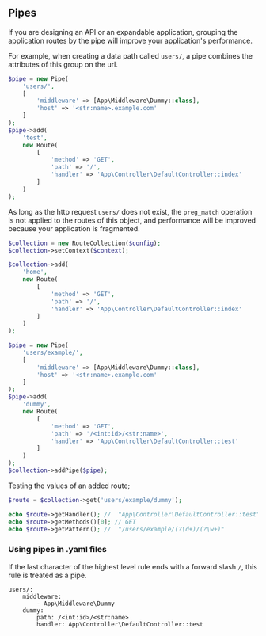 
## Pipes

If you are designing an API or an expandable application, grouping the application routes by the pipe will improve your application's performance.

For example, when creating a data path called `users/`, a pipe combines the attributes of this group on the url.

```php
$pipe = new Pipe(
	'users/',
	[
		'middleware' => [App\Middleware\Dummy::class], 
		'host' => '<str:name>.example.com'
	]
);
$pipe->add(
	'test',
	new Route(
		[
			'method' => 'GET',
			'path' => '/',
			'handler' => 'App\Controller\DefaultController::index'
		]
	)
);
```

As long as the http request `users/` does not exist, the `preg_match` operation is not applied to the routes of this object, and performance will be improved because your application is fragmented.


```php
$collection = new RouteCollection($config);
$collection->setContext($context);

$collection->add(
	'home', 
	new Route(
		[
			'method' => 'GET',
			'path' => '/',
			'handler' => 'App\Controller\DefaultController::index'
		]
	)
);

$pipe = new Pipe(
	'users/example/', 
	[
		'middleware' => [App\Middleware\Dummy::class], 
		'host' => '<str:name>.example.com'
	]
);
$pipe->add(
	'dummy',
	new Route(
		[
			'method' => 'GET',
			'path' => '/<int:id>/<str:name>',
			'handler' => 'App\Controller\DefaultController::test'
		]
	)
);
$collection->addPipe($pipe);
```

Testing the values of an added route;

```php
$route = $collection->get('users/example/dummy');

echo $route->getHandler(); //  "App\Controller\DefaultController::test"
echo $route->getMethods()[0]; // GET
echo $route->getPattern(); //  "/users/example/(?\d+)/(?\w+)"
```

### Using pipes in .yaml files

If the last character of the highest level rule ends with a forward slash `/`, this rule is treated as a pipe.

```
users/:
    middleware: 
        - App\Middleware\Dummy
    dummy:
        path: /<int:id>/<str:name>
        handler: App\Controller\DefaultController::test
```